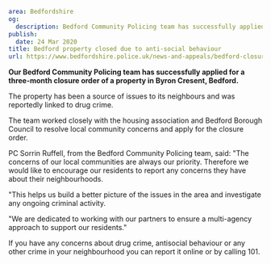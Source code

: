 ```yaml
area: Bedfordshire
og:
  description: Bedford Community Policing team has successfully applied for a three-month closure order of a property in Byron Cresent, Bedford.
publish:
  date: 24 Mar 2020
title: Bedford property closed due to anti-social behaviour
url: https://www.bedfordshire.police.uk/news-and-appeals/bedford-closure-order-march2020
```

**Our Bedford Community Policing team has successfully applied for a three-month closure order of a property in Byron Cresent, Bedford.**

The property has been a source of issues to its neighbours and was reportedly linked to drug crime.

The team worked closely with the housing association and Bedford Borough Council to resolve local community concerns and apply for the closure order.

PC Sorrin Ruffell, from the Bedford Community Policing team, said: "The concerns of our local communities are always our priority. Therefore we would like to encourage our residents to report any concerns they have about their neighbourhoods.

"This helps us build a better picture of the issues in the area and investigate any ongoing criminal activity.

"We are dedicated to working with our partners to ensure a multi-agency approach to support our residents."

If you have any concerns about drug crime, antisocial behaviour or any other crime in your neighbourhood you can report it online or by calling 101.
